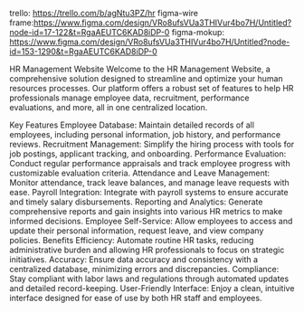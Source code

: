  trello: https://trello.com/b/agNtu3PZ/hr
 figma-wire frame:https://www.figma.com/design/VRo8ufsVUa3THIVur4bo7H/Untitled?node-id=17-122&t=RgaAEUTC6KAD8iDP-0
 figma-mokup: https://www.figma.com/design/VRo8ufsVUa3THIVur4bo7H/Untitled?node-id=153-1290&t=RgaAEUTC6KAD8iDP-0




 HR Management Website
Welcome to the HR Management Website, a comprehensive solution designed to streamline and optimize your human resources processes. Our platform offers a robust set of features to help HR professionals manage employee data, recruitment, performance evaluations, and more, all in one centralized location.

Key Features
Employee Database: Maintain detailed records of all employees, including personal information, job history, and performance reviews.
Recruitment Management: Simplify the hiring process with tools for job postings, applicant tracking, and onboarding.
Performance Evaluation: Conduct regular performance appraisals and track employee progress with customizable evaluation criteria.
Attendance and Leave Management: Monitor attendance, track leave balances, and manage leave requests with ease.
Payroll Integration: Integrate with payroll systems to ensure accurate and timely salary disbursements.
Reporting and Analytics: Generate comprehensive reports and gain insights into various HR metrics to make informed decisions.
Employee Self-Service: Allow employees to access and update their personal information, request leave, and view company policies.
Benefits
Efficiency: Automate routine HR tasks, reducing administrative burden and allowing HR professionals to focus on strategic initiatives.
Accuracy: Ensure data accuracy and consistency with a centralized database, minimizing errors and discrepancies.
Compliance: Stay compliant with labor laws and regulations through automated updates and detailed record-keeping.
User-Friendly Interface: Enjoy a clean, intuitive interface designed for ease of use by both HR staff and employees.

